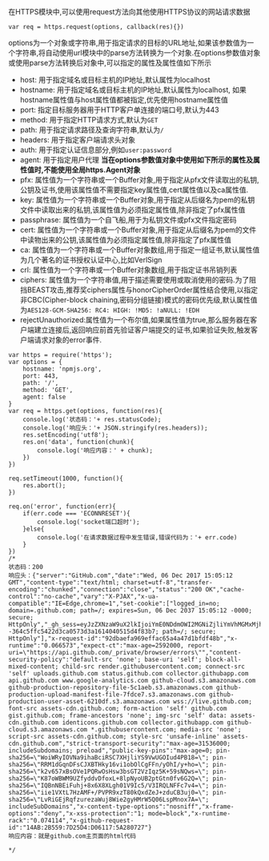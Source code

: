 在HTTPS模块中,可以使用request方法向其他使用HTTPS协议的网站请求数据
```
var req = https.request(options, callback(res){})
```
options为一个对象或字符串,用于指定请求的目标的URL地址,如果该参数值为一个字符串,将自动使用url模块中的parse方法转换为一个对象.在options参数值对象或使用parse方法转换后对象中,可以指定的属性及属性值如下所示

+ host: 用于指定域名或目标主机的IP地址,默认属性为localhost
+ hostname: 用于指定域名或目标主机的IP地址,默认属性为localhost, 如果hostname属性值与host属性值都被指定,优先使用hostname属性值
+ port: 指定目标服务器用于HTTP客户单连接的端口号,默认为443
+ method: 用于指定HTTP请求方式,默认为`GET`
+ path: 用于指定请求路径及查询字符串,默认为`/`
+ headers: 用于指定客户端请求头对象
+ auth: 用于指定认证信息部分,例如`user:password`
+ agent: 用于指定用户代理
**当在options参数值对象中使用如下所示的属性及属性值时,不能使用全局https.Agent对象**
+ pfx: 属性值为一个字符串或一个Buffer对象,用于指定从pfx文件读取出的私钥,公钥及证书,使用该属性值不需要指定key属性值,cert属性值以及ca属性值.
+ key: 属性值为一个字符串或一个Buffer对象,用于指定从后缀名为pem的私钥文件中读取出来的私钥,该属性值为必须指定属性值,除非指定了pfx属性值
+ passphrase: 属性值为一个自飞船,用于为私钥文件或pfx文件指定密码
+ cert: 属性值为一个字符串或一个Buffer对象,用于指定从后缀名为pem的文件中读物出来的公钥,该属性值为必须指定属性值,除非指定了pfx属性值
+ ca: 属性值为一个字符串或一个Buffer对象数组,用于指定一组证书,默认属性值为几个著名的证书授权认证中心,比如VerlSign
+ crl: 属性值为一个字符串或一个Buffer对象数组,用于指定证书吊销列表
+ ciphers: 属性值为一个字符串值,用于描述需要使用或取消使用的密码.为了阻挡BEAST攻击,推荐奖ciphers属性与honorCipherOrder属性结合使用,以指定非CBC(Cipher-block chaining,密码分组链接)模式的密码优先级,默认属性值为`AES128-GCM-SHA256: RC4: HIGH: !MD5: !aNULL: !EDH`
+ rejectUnauthorized:属性值为一个布尔值,如果属性值为true,那么服务器在客户端建立连接后,返回响应前首先验证客户端提交的证书,如果验证失败,触发客户端请求对象的error事件.

```node
var https = require('https');
var options = {
    hostname: 'npmjs.org',
    port: 443,
    path: '/',
    method: 'GET',
    agent: false
}
var req = https.get(options, function(res){
    console.log('状态码：'+ res.statusCode);
    console.log('响应头：'+ JSON.stringify(res.headers));
    res.setEncoding('utf8');
    res.on('data', function(chunk){
        console.log('响应内容：' + chunk);
    })
})

req.setTimeout(1000, function(){
    res.abort();
})

req.on('error', function(err){
    if(err.code === 'ECONNRESET'){
        console.log('socket端口超时');
    }else{
        console.log('在请求数据过程中发生错误,错误代码为：'+ err.code)
    }
})
/*
状态码：200
响应头：{"server":"GitHub.com","date":"Wed, 06 Dec 2017 15:05:12 GMT","content-type":"text/html; charset=utf-8","transfer-encoding":"chunked","connection":"close","status":"200 OK","cache-control":"no-cache","vary":"X-PJAX","x-ua-compatible":"IE=Edge,chrome=1","set-cookie":["logged_in=no; domain=.github.com; path=/; expires=Sun, 06 Dec 2037 15:05:12 -0000; secure; HttpOnly","_gh_sess=eyJzZXNzaW9uX2lkIjoiYmE0NDdmOWI2MGNiZjliYmVhMGMxMjhjMTc0ZmFlNWIiLCJsYXN0X3JlYWRfZnJvbV9yZXBsaWNhcyI6MTUxMjU3MjcxMjcyNSwiX2NzcmZfdG9rZW4iOiIvZE5Fckk4UmtGdlJuMnljRjB5d21YQ2F3RXc1OWZDdEV5MXBQem1IWFBNPSJ9--364c5ffc5422d3ca0573d3a1614040515d4f83b7; path=/; secure; HttpOnly"],"x-request-id":"92dbaefa969effac65a4a47d1bfdf48b","x-runtime":"0.066573","expect-ct":"max-age=2592000, report-uri=\"https://api.github.com/_private/browser/errors\"","content-security-policy":"default-src 'none'; base-uri 'self'; block-all-mixed-content; child-src render.githubusercontent.com; connect-src 'self' uploads.github.com status.github.com collector.githubapp.com api.github.com www.google-analytics.com github-cloud.s3.amazonaws.com github-production-repository-file-5c1aeb.s3.amazonaws.com github-production-upload-manifest-file-7fdce7.s3.amazonaws.com github-production-user-asset-6210df.s3.amazonaws.com wss://live.github.com; font-src assets-cdn.github.com; form-action 'self' github.com gist.github.com; frame-ancestors 'none'; img-src 'self' data: assets-cdn.github.com identicons.github.com collector.githubapp.com github-cloud.s3.amazonaws.com *.githubusercontent.com; media-src 'none'; script-src assets-cdn.github.com; style-src 'unsafe-inline' assets-cdn.github.com","strict-transport-security":"max-age=31536000; includeSubdomains; preload","public-key-pins":"max-age=0; pin-sha256=\"WoiWRyIOVNa9ihaBciRSC7XHjliYS9VwUGOIud4PB18=\"; pin-sha256=\"RRM1dGqnDFsCJXBTHky16vi1obOlCgFFn/yOhI/y+ho=\"; pin-sha256=\"k2v657xBsOVe1PQRwOsHsw3bsGT2VzIqz5K+59sNQws=\"; pin-sha256=\"K87oWBWM9UZfyddvDfoxL+8lpNyoUB2ptGtn0fv6G2Q=\"; pin-sha256=\"IQBnNBEiFuhj+8x6X8XLgh01V9Ic5/V3IRQLNFFc7v4=\"; pin-sha256=\"iie1VXtL7HzAMF+/PVPR9xzT80kQxdZeJ+zduCB3uj0=\"; pin-sha256=\"LvRiGEjRqfzurezaWuj8Wie2gyHMrW5Q06LspMnox7A=\"; includeSubDomains","x-content-type-options":"nosniff","x-frame-options":"deny","x-xss-protection":"1; mode=block","x-runtime-rack":"0.074114","x-github-request-id":"14AB:2B559:7D25D4:D06117:5A280727"}
响应内容：就是github.com主页面的html代码

*/
```
